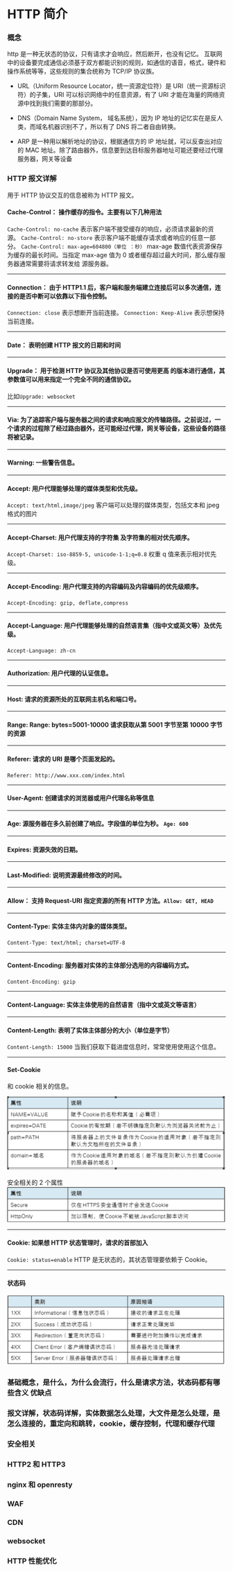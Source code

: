 # HTTP 简介

### 概念

http 是一种无状态的协议，只有请求才会响应，然后断开，也没有记忆。
互联网中的设备要完成通信必须基于双方都能识别的规则，如通信的语音，格式，硬件和操作系统等等，这些规则的集合统称为 TCP/IP 协议族。

- URL（Uniform Resource Locator，统一资源定位符）是 URI（统一资源标识符）的子集，URI 可以标识网络中的任意资源，有了 URI 才能在海量的网络资源中找到我们需要的那部分。

- DNS（Domain Name System， 域名系统），因为 IP 地址的记忆实在是反人类，而域名机器识别不了，所以有了 DNS 将二者自由转换。

- ARP 是一种用以解析地址的协议，根据通信方的 IP 地址就，可以反查出对应的 MAC 地址。除了路由器外，信息要到达目标服务器地址可能还要经过代理服务器，网关等设备

### HTTP 报文详解

用于 HTTP 协议交互的信息被称为 HTTP 报文。

#### Cache-Control： 操作缓存的指令。主要有以下几种用法

`Cache-Control: no-cache`
表示客户端不接受缓存的响应，必须请求最新的资源。
`Cache-Control: no-store`
表示客户端不能缓存请求或者响应的任意一部分。
`Cache-Control: max-age=604800（单位 ：秒）`
max-age 数值代表资源保存为缓存的最长时间。当指定 max-age 值为 0 或者缓存超过最大时间，那么缓存服务器通常需要将请求转发给 源服务器。

---

#### Connection： 由于 HTTP1.1 后，客户端和服务端建立连接后可以多次通信，连接的是否中断可以依靠以下指令控制。

`Connection: close`
表示想断开当前连接。
`Connection: Keep-Alive`
表示想保持当前连接。

---

#### Date： 表明创建 HTTP 报文的日期和时间

---

#### Upgrade： 用于检测 HTTP 协议及其他协议是否可使用更高 的版本进行通信，其参数值可以用来指定一个完全不同的通信协议。

比如`Upgrade: websocket`

---

#### Via: 为了追踪客户端与服务器之间的请求和响应报文的传输路径。之前说过，一个请求的过程除了经过路由器外，还可能经过代理，网关等设备，这些设备的路径将被记录。

---

#### Warning: 一些警告信息。

---

#### Accept: 用户代理能够处理的媒体类型和优先级。

`Accept: text/html,image/jpeg`
客户端可以处理的媒体类型，包括文本和 jpeg 格式的图片

---

#### Accept-Charset: 用户代理支持的字符集 及字符集的相对优先顺序。

`Accept-Charset: iso-8859-5, unicode-1-1;q=0.8`
权重 q 值来表示相对优先级。

---

#### Accept-Encoding: 用户代理支持的内容编码及内容编码的优先级顺序。

`Accept-Encoding: gzip, deflate,compress`

---

#### Accept-Language: 用户代理能够处理的自然语言集（指中文或英文等）及优先级。

`Accept-Language: zh-cn`

---

#### Authorization: 用户代理的认证信息。

---

#### Host: 请求的资源所处的互联网主机名和端口号。

---

#### Range: Range: bytes=5001-10000 请求获取从第 5001 字节至第 10000 字节的资源

---

#### Referer: 请求的 URI 是哪个页面发起的。

`Referer: http://www.xxx.com/index.html`

---

#### User-Agent: 创建请求的浏览器或用户代理名称等信息

---

#### Age: 源服务器在多久前创建了响应。字段值的单位为秒。 `Age: 600`

---

#### Expires: 资源失效的日期。

---

#### Last-Modified: 说明资源最终修改的时间。

---

#### Allow： 支持 Request-URI 指定资源的所有 HTTP 方法。`Allow: GET, HEAD`

---

#### Content-Type: 实体主体内对象的媒体类型。

`Content-Type: text/html; charset=UTF-8`

---

#### Content-Encoding: 服务器对实体的主体部分选用的内容编码方式。

`Content-Encoding: gzip`

---

#### Content-Language: 实体主体使用的自然语言（指中文或英文等语言）

---

#### Content-Length: 表明了实体主体部分的大小（单位是字节）

`Content-Length: 15000`
当我们获取下载进度信息时，常常使用使用这个信息。

---

#### Set-Cookie

和 cookie 相关的信息。

![cookie相关的信息](./images/1.png)

安全相关的 2 个属性
![安全相关的2个属性](./images/2.png)

---

#### Cookie: 如果想 HTTP 状态管理时，请求的首部加入

`Cookie: status=enable`
HTTP 是无状态的，其状态管理要依赖于 Cookie。

---

#### 状态码

![状态码](./images/3.png)

### 基础概念，是什么，为什么会流行，什么是请求方法，状态码都有哪些含义 优缺点

### 报文详解，状态码详解，实体数据怎么处理，大文件是怎么处理，是怎么连接的，重定向和跳转，cookie，缓存控制，代理和缓存代理

### 安全相关

### HTTP2 和 HTTP3

### nginx 和 openresty

### WAF

### CDN

### websocket

### HTTP 性能优化
